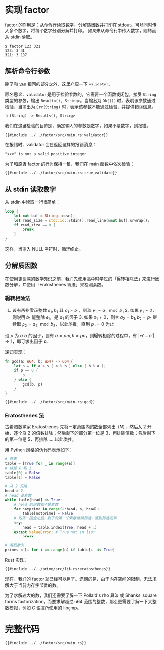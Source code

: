 # 实现 factor

factor 的作用是：从命令行读取数字，分解质因数并打印在 stdout。可以同时传入多个数字，将每个数字分别分解并打印。
如果未从命令行中传入数字，则转而从 stdin 读取。

```
$ factor 123 321
123: 3 41
321: 3 107
```

## 解析命令行参数

除了和 [yes](./02.impl-yes.md) 相同的部分之外，这里介绍一下 `validator`。

顾名思义，`validator` 是用于检验参数的，它需要一个函数或闭包，接受 `String` 类型的参数，输出 `Result<(), String>`。当输出为 `Ok(())` 时，表明该参数通过检验，当输出为 `Err(String)` 时，表示该参数不能通过检验，并提供错误信息。

```rust,ignore
fn(String) -> Result<(), String>
```

我们在这里检验的目的是，确定输入的参数是数字，如果不是数字，则报错。

```rust,ignore
{{#include ../../factor/src/main.rs:validator}}
```

在报错时，validator 会在返回这样的报错消息：

```
"xxx" is not a valid positive integer
```

为了和原版 factor 的行为保持一致，我们在 main 函数中依次检验：

```rust,ignore
{{#include ../../factor/src/main.rs:true_validate}}
```

## 从 stdin 读取数字

从 stdin 中读取一行很简单：

```rust
loop {
    let mut buf = String::new();
    let read_size = std::io::stdin().read_line(&mut buf).unwrap();
    if read_size == 0 {
        break
    }
}
```

这样，当输入 NULL 字符时，循环终止。

## 分解质因数

在使用更高深的数学知识之前，我们先使用高中时学过的「辗转相除法」来进行因数分解，并使用「Eratosthenes 筛法」来检测素数。

### 辗转相除法

1. 设有两非零正整数 $a_1, b_1$ 且 $a_1 > b_1$，则取 $p_1 = a_1 \mod b_1$
    2. 如果 $p_1 = 0$，则说明 $b_1$ 能整除 $a_1$，是 $a_1$ 的因子
    3. 如果 $p_1 \ne 0$，则令 $a_2 = b_1, b_2 = p_1$ 继续取 $p_2 = a_2 \mod b_2$，以此类推，直到 $p_n = 0$ 为止

设 $p$ 为 $a, b$ 的因子，则有 $a = pm, b = pn$，则辗转相除的过程中，有 $|m' - n'| \to 1$，即可求出因子 $p$。

递归实现：

```rust
fn gcd(a: u64, b: u64) -> u64 {
    let p = if a > b { a % b } else { b % a };
    if p == 0 {
        b
    } else {
        gcd(b, p)
    }
}
```

```rust,ignore
{{#include ../../factor/src/main.rs:gcd}}
```

### Eratosthenes 法

古希腊数学家 Eratosthenes 先将一定范围内的数全部列出（$N$），然后从 2 开始，逐个将 2 的倍数排除；然后剩下的部分第一位是 3，再排除倍数；然后剩下的第一位是 5，再排除……以此类推。

用 Python 风格的伪代码表示如下：

```python
# 筛表
table = [True for _ in range(n)]
# 排除 0 和 1
table[0] = False
table[1] = False

# 从 2 开始
head = 2
# head 是素数
while table[head] is True:
    # head 的倍数都不是素数
    for notprime in range(2*head, n, head):
        table[notprime] = False
    # 取筛一回合之后，剩下的第一个素数继续筛选，直到筛选完毕
    try:
        head = table.index(True, head + 1)
    except ValueError: # True not in list
        break

# 素数数列
primes = [i for i in range(n) if table[i] is True]
```

Rust 实现：

```rust,ignore
{{#include ../../prime/src/lib.rs:eratosthenes}}
```

现在，我们的 factor 就已经可以用了。遗憾的是，由于内存空间的限制，无法求解大于当前内存字节数的数。

为了求解较大的数，我们还需要了解一下 Pollard's rho 算法 或 Shanks' square forms factorization。而要求解超过 u64 范围的整数，那么更需要了解一下大整数模拟，例如 C 语言所使用的 libgmp。

# 完整代码

```rust,ignore
{{#include ../../factor/src/main.rs}}
```